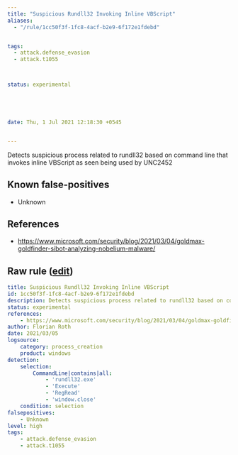 ```yaml
---
title: "Suspicious Rundll32 Invoking Inline VBScript"
aliases:
  - "/rule/1cc50f3f-1fc8-4acf-b2e9-6f172e1fdebd"


tags:
  - attack.defense_evasion
  - attack.t1055



status: experimental





date: Thu, 1 Jul 2021 12:18:30 +0545


---
```


Detects suspicious process related to rundll32 based on command line that invokes inline VBScript as seen being used by UNC2452

<!--more-->


## Known false-positives

* Unknown



## References

* https://www.microsoft.com/security/blog/2021/03/04/goldmax-goldfinder-sibot-analyzing-nobelium-malware/


## Raw rule ([edit](https://github.com/SigmaHQ/sigma/edit/master/rules/windows/process_creation/proc_creation_win_susp_rundll32_inline_vbs.yml))
```yaml
title: Suspicious Rundll32 Invoking Inline VBScript
id: 1cc50f3f-1fc8-4acf-b2e9-6f172e1fdebd
description: Detects suspicious process related to rundll32 based on command line that invokes inline VBScript as seen being used by UNC2452
status: experimental
references:
    - https://www.microsoft.com/security/blog/2021/03/04/goldmax-goldfinder-sibot-analyzing-nobelium-malware/
author: Florian Roth
date: 2021/03/05
logsource:
    category: process_creation
    product: windows
detection:
    selection:
        CommandLine|contains|all: 
            - 'rundll32.exe'
            - 'Execute'
            - 'RegRead'
            - 'window.close'
    condition: selection
falsepositives:
    - Unknown
level: high
tags:
    - attack.defense_evasion
    - attack.t1055
```
